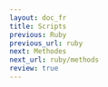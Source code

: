 ```yaml
---
layout: doc_fr
title: Scripts
previous: Ruby
previous_url: ruby
next: Methodes
next_url: ruby/methods
review: true
---
```

